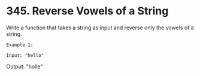 # 345. Reverse Vowels of a String

Write a function that takes a string as input and reverse only the vowels of a string.

    Example 1:

    Input: "hello"
Output: "holle"